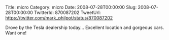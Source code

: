 Title: micro
Category: micro
Date: 2008-07-28T00:00:00
Slug: 2008-07-28T00:00:00
TwitterId: 870087202
TweetUrl: https://twitter.com/mark_philpot/status/870087202

Drove by the Tesla dealership today... Excellent location and gorgeous cars.  Want one!